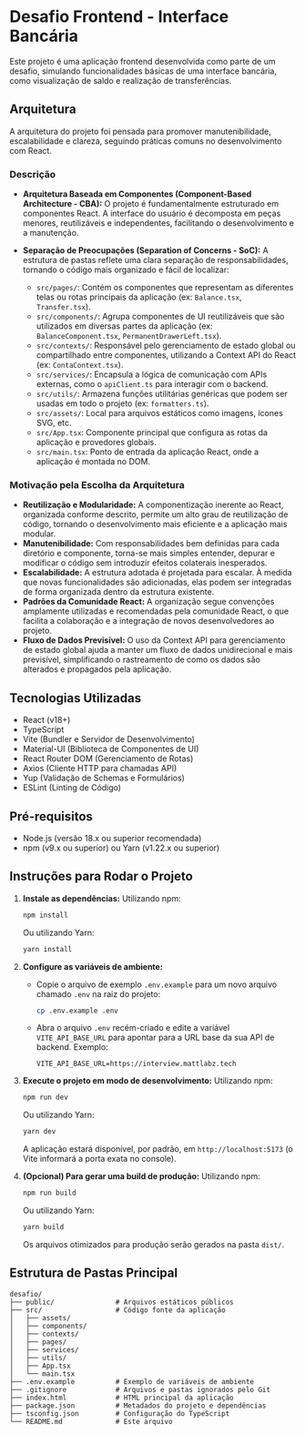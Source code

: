 # Desafio Frontend - Interface Bancária

Este projeto é uma aplicação frontend desenvolvida como parte de um desafio, simulando funcionalidades básicas de uma interface bancária, como visualização de saldo e realização de transferências.

## Arquitetura

A arquitetura do projeto foi pensada para promover manutenibilidade, escalabilidade e clareza, seguindo práticas comuns no desenvolvimento com React.

### Descrição

- **Arquitetura Baseada em Componentes (Component-Based Architecture - CBA):**
  O projeto é fundamentalmente estruturado em componentes React. A interface do usuário é decomposta em peças menores, reutilizáveis e independentes, facilitando o desenvolvimento e a manutenção.

- **Separação de Preocupações (Separation of Concerns - SoC):**
  A estrutura de pastas reflete uma clara separação de responsabilidades, tornando o código mais organizado e fácil de localizar:
  - `src/pages/`: Contém os componentes que representam as diferentes telas ou rotas principais da aplicação (ex: `Balance.tsx`, `Transfer.tsx`).
  - `src/components/`: Agrupa componentes de UI reutilizáveis que são utilizados em diversas partes da aplicação (ex: `BalanceComponent.tsx`, `PermanentDrawerLeft.tsx`).
  - `src/contexts/`: Responsável pelo gerenciamento de estado global ou compartilhado entre componentes, utilizando a Context API do React (ex: `ContaContext.tsx`).
  - `src/services/`: Encapsula a lógica de comunicação com APIs externas, como o `apiClient.ts` para interagir com o backend.
  - `src/utils/`: Armazena funções utilitárias genéricas que podem ser usadas em todo o projeto (ex: `formatters.ts`).
  - `src/assets/`: Local para arquivos estáticos como imagens, ícones SVG, etc.
  - `src/App.tsx`: Componente principal que configura as rotas da aplicação e provedores globais.
  - `src/main.tsx`: Ponto de entrada da aplicação React, onde a aplicação é montada no DOM.

### Motivação pela Escolha da Arquitetura

- **Reutilização e Modularidade:** A componentização inerente ao React, organizada conforme descrito, permite um alto grau de reutilização de código, tornando o desenvolvimento mais eficiente e a aplicação mais modular.
- **Manutenibilidade:** Com responsabilidades bem definidas para cada diretório e componente, torna-se mais simples entender, depurar e modificar o código sem introduzir efeitos colaterais inesperados.
- **Escalabilidade:** A estrutura adotada é projetada para escalar. À medida que novas funcionalidades são adicionadas, elas podem ser integradas de forma organizada dentro da estrutura existente.
- **Padrões da Comunidade React:** A organização segue convenções amplamente utilizadas e recomendadas pela comunidade React, o que facilita a colaboração e a integração de novos desenvolvedores ao projeto.
- **Fluxo de Dados Previsível:** O uso da Context API para gerenciamento de estado global ajuda a manter um fluxo de dados unidirecional e mais previsível, simplificando o rastreamento de como os dados são alterados e propagados pela aplicação.

## Tecnologias Utilizadas

- React (v18+)
- TypeScript
- Vite (Bundler e Servidor de Desenvolvimento)
- Material-UI (Biblioteca de Componentes de UI)
- React Router DOM (Gerenciamento de Rotas)
- Axios (Cliente HTTP para chamadas API)
- Yup (Validação de Schemas e Formulários)
- ESLint (Linting de Código)

## Pré-requisitos

- Node.js (versão 18.x ou superior recomendada)
- npm (v9.x ou superior) ou Yarn (v1.22.x ou superior)

## Instruções para Rodar o Projeto

1.  **Instale as dependências:**
    Utilizando npm:

    ```bash
    npm install
    ```

    Ou utilizando Yarn:

    ```bash
    yarn install
    ```

2.  **Configure as variáveis de ambiente:**

    - Copie o arquivo de exemplo `.env.example` para um novo arquivo chamado `.env` na raiz do projeto:
      ```bash
      cp .env.example .env
      ```
    - Abra o arquivo `.env` recém-criado e edite a variável `VITE_API_BASE_URL` para apontar para a URL base da sua API de backend.
      Exemplo:
      ```
      VITE_API_BASE_URL=https://interview.mattlabz.tech
      ```

3.  **Execute o projeto em modo de desenvolvimento:**
    Utilizando npm:

    ```bash
    npm run dev
    ```

    Ou utilizando Yarn:

    ```bash
    yarn dev
    ```

    A aplicação estará disponível, por padrão, em `http://localhost:5173` (o Vite informará a porta exata no console).

4.  **(Opcional) Para gerar uma build de produção:**
    Utilizando npm:
    ```bash
    npm run build
    ```
    Ou utilizando Yarn:
    ```bash
    yarn build
    ```
    Os arquivos otimizados para produção serão gerados na pasta `dist/`.

## Estrutura de Pastas Principal

```
desafio/
├── public/               # Arquivos estáticos públicos
├── src/                  # Código fonte da aplicação
│   ├── assets/
│   ├── components/
│   ├── contexts/
│   ├── pages/
│   ├── services/
│   ├── utils/
│   ├── App.tsx
│   └── main.tsx
├── .env.example          # Exemplo de variáveis de ambiente
├── .gitignore            # Arquivos e pastas ignorados pelo Git
├── index.html            # HTML principal da aplicação
├── package.json          # Metadados do projeto e dependências
├── tsconfig.json         # Configuração do TypeScript
└── README.md             # Este arquivo
```
